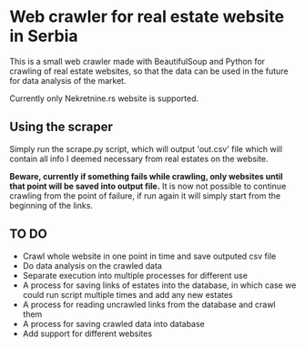 # Web crawler for real estate website in Serbia

This is a small web crawler made with BeautifulSoup and Python for crawling of real estate websites, so that the data can be used in the future for 
data analysis of the market.

Currently only Nekretnine.rs website is supported.

## Using the scraper

Simply run the scrape.py script, which will output 'out.csv' file which will contain all info I deemed necessary from real estates on the website.

**Beware, currently if something fails while crawling, only websites until that point will be saved into output file.** 
It is now not possible to continue crawling from the point of failure, if run again it will simply start from the beginning of the links.


## TO DO

- Crawl whole website in one point in time and save outputed csv file
- Do data analysis on the crawled data 
- Separate execution into multiple processes for different use
- A process for saving links of estates into the database, in which case we could run script multiple times and add any new estates
- A process for reading uncrawled links from the database and crawl them
- A process for saving crawled data into database
- Add support for different websites
